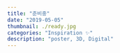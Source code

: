```yaml
---
title: "준비중"
date: "2019-05-05"
thumbnail: ./ready.jpg
categories: "Inspiration ✨"
description: "poster, 3D, Digital"
---
```



<!-- ##### 마크다운 생성하기
미모티콘을 생성하시려면 먼저 아이폰 메시지에 들어가시면 메시지앱에 다음과 같은 옵션이 있습니다. 여기서 앱스토어 옆에 있는 버튼을 클릭하면 아래와 같은 미모티콘들이 나오는 걸 볼 수 있습니다.

---

**업데이트**

<br>

![Clean lines](https://cdn.dribbble.com/users/3798578/screenshots/16764068/media/bc6dafed626c28746083d31733d874ae.png?compress=1&resize=1600x1200)


<br>

미모티콘을 생성하시려면 먼저 아이폰 메시지에 들어가시면 메시지앱에 다음과 같은 옵션이 있습니다. 여기서 앱스토어 옆에 있는 버튼을 클릭하면 아래와 같은 미모티콘들이 나오는 걸 볼 수 있습니다.  

<br>

>마크다운 연습  
>미모티콘을 생성하시려면 먼저 아이폰 메시지에 들어가시면 메시지앱에 다음과 같은 옵션이 있습니다. 여기서 앱스토어 옆에 있는 버튼을 클릭하면 아래와 같은 미모티콘들이 나오는 걸 볼 수 있습니다.  
 -->
